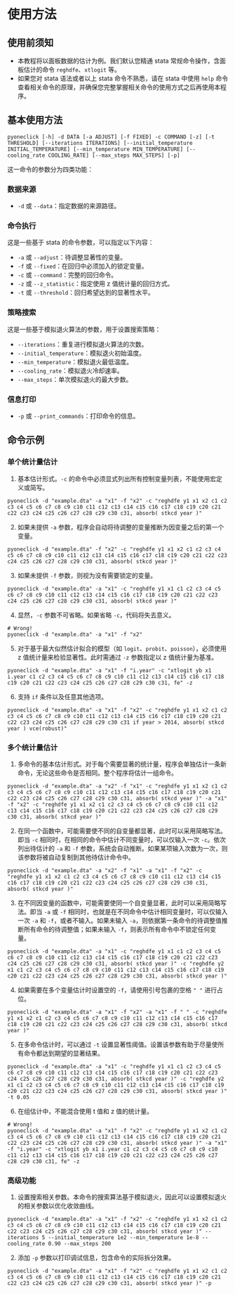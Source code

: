
# 使用方法

## 使用前须知

- 本教程将以面板数据的估计为例。我们默认您精通 stata 常规命令操作，含面板估计的命令 `reghdfe`、`xtlogit` 等。
- 如果您对 stata 语法或者以上 stata 命令不熟悉，请在 stata 中使用 `help` 命令查看相关命令的原理，并确保您完整掌握相关命令的使用方式之后再使用本程序。

## 基本使用方法

```shell
pyoneclick [-h] -d DATA [-a ADJUST] [-f FIXED] -c COMMAND [-z] [-t THRESHOLD] [--iterations ITERATIONS] [--initial_temperature INITIAL_TEMPERATURE] [--min_temperature MIN_TEMPERATURE] [--cooling_rate COOLING_RATE] [--max_steps MAX_STEPS] [-p]
```

这一命令的参数分为四类功能：

### 数据来源
- `-d` 或  `--data`：指定数据的来源路径。

### 命令执行
这是一些基于 stata 的命令参数，可以指定以下内容：
- `-a` 或 `--adjust`：待调整显著性的变量。
- `-f` 或 `--fixed`：在回归中必须加入的锁定变量。
- `-c` 或 `--command`：完整的回归命令。
- `-z` 或 `--z_statistic`：指定使用 z 值统计量的回归方式。
- `-t` 或 `--threshold`：回归希望达到的显著性水平。

### 策略搜索
这是一些基于模拟退火算法的参数，用于设置搜索策略：
- `--iterations`：重复进行模拟退火算法的次数。
- `--initial_temperature`：模拟退火初始温度。
- `--min_temperature`：模拟退火最低温度。
- `--cooling_rate`：模拟退火冷却速率。
- `--max_steps`：单次模拟退火的最大步数。

### 信息打印
- `-p` 或 `--print_commands`：打印命令的信息。

## 命令示例

### 单个统计量估计

1. 基本估计形式。`-c` 的命令中必须显式列出所有控制变量列表，不能使用宏定义或简写。

```shell
pyoneclick -d "example.dta" -a "x1" -f "x2" -c "reghdfe y1 x1 x2 c1 c2 c3 c4 c5 c6 c7 c8 c9 c10 c11 c12 c13 c14 c15 c16 c17 c18 c19 c20 c21 c22 c23 c24 c25 c26 c27 c28 c29 c30 c31, absorb( stkcd year )"
```

2. 如果未提供 `-a` 参数，程序会自动将待调整的变量推断为因变量之后的第一个变量。

```shell
pyoneclick -d "example.dta" -f "x2" -c "reghdfe y1 x1 x2 c1 c2 c3 c4 c5 c6 c7 c8 c9 c10 c11 c12 c13 c14 c15 c16 c17 c18 c19 c20 c21 c22 c23 c24 c25 c26 c27 c28 c29 c30 c31, absorb( stkcd year )"
```

3. 如果未提供 `-f` 参数，则视为没有需要锁定的变量。

```shell
pyoneclick -d "example.dta" -a "x1" -c "reghdfe y1 x1 c1 c2 c3 c4 c5 c6 c7 c8 c9 c10 c11 c12 c13 c14 c15 c16 c17 c18 c19 c20 c21 c22 c23 c24 c25 c26 c27 c28 c29 c30 c31, absorb( stkcd year )"
```

4. 显然，`-c` 参数不可省略。如果省略 `-c`，代码将失去意义。

```shell
# Wrong!
pyoneclick -d "example.dta" -a "x1" -f "x2"
```

5. 对于基于最大似然估计拟合的模型（如 `logit`、`probit`、`poisson`），必须使用 z 值统计量来检验显著性。此时需通过 `-z` 参数指定以 z 值统计量为基准。

```shell
pyoneclick -d "example.dta" -a "x1" -f "i.year" -c "xtlogit yb x1 i.year c1 c2 c3 c4 c5 c6 c7 c8 c9 c10 c11 c12 c13 c14 c15 c16 c17 c18 c19 c20 c21 c22 c23 c24 c25 c26 c27 c28 c29 c30 c31, fe" -z
```

6. 支持 `if` 条件以及任意其他选项。

```shell
pyoneclick -d "example.dta" -a "x1" -f "x2" -c "reghdfe y1 x1 x2 c1 c2 c3 c4 c5 c6 c7 c8 c9 c10 c11 c12 c13 c14 c15 c16 c17 c18 c19 c20 c21 c22 c23 c24 c25 c26 c27 c28 c29 c30 c31 if year > 2014, absorb( stkcd year ) vce(robust)"
```


### 多个统计量估计

1. 多命令的基本估计形式。对于每个需要显著的统计量，程序会单独估计一条新命令，无论这些命令是否相同。整个程序将估计一组命令。

```shell
pyoneclick -d "example.dta" -a "x2" -f "x1" -c "reghdfe y1 x1 x2 c1 c2 c3 c4 c5 c6 c7 c8 c9 c10 c11 c12 c13 c14 c15 c16 c17 c18 c19 c20 c21 c22 c23 c24 c25 c26 c27 c28 c29 c30 c31, absorb( stkcd year )" -a "x1" -f "x2" -c "reghdfe y1 x1 x2 c1 c2 c3 c4 c5 c6 c7 c8 c9 c10 c11 c12 c13 c14 c15 c16 c17 c18 c19 c20 c21 c22 c23 c24 c25 c26 c27 c28 c29 c30 c31, absorb( stkcd year )"
```

2. 在同一个函数中，可能需要使不同的自变量都显著，此时可以采用简略写法。即当 `-c` 相同时，在相同的命令中估计不同变量时，可以仅输入一次 `-c`。依次列出待估计的 `-a` 和 `-f` 参数，系统会自动推断。如果某项输入次数为一次，则该参数将被自动复制到其他待估计命令中。

```shell
pyoneclick -d "example.dta" -a "x2" -f "x1" -a "x1" -f "x2" -c "reghdfe y1 x1 x2 c1 c2 c3 c4 c5 c6 c7 c8 c9 c10 c11 c12 c13 c14 c15 c16 c17 c18 c19 c20 c21 c22 c23 c24 c25 c26 c27 c28 c29 c30 c31, absorb( stkcd year )"
```

3. 在不同因变量的函数中，可能需要使同一个自变量显著，此时可以采用简略写法。即当 `-a` 或 `-f` 相同时，也就是在不同命令中估计相同变量时，可以仅输入一次 `-a` 和 `-f`，或者不输入。如果未输入 `-a`，则依据第一条命令的待调整值推断所有命令的待调整值；如果未输入 `-f`，则表示所有命令中不锁定任何变量。

```shell
pyoneclick -d "example.dta" -a "x1" -c "reghdfe y1 x1 c1 c2 c3 c4 c5 c6 c7 c8 c9 c10 c11 c12 c13 c14 c15 c16 c17 c18 c19 c20 c21 c22 c23 c24 c25 c26 c27 c28 c29 c30 c31, absorb( stkcd year )" -c "reghdfe y2 x1 c1 c2 c3 c4 c5 c6 c7 c8 c9 c10 c11 c12 c13 c14 c15 c16 c17 c18 c19 c20 c21 c22 c23 c24 c25 c26 c27 c28 c29 c30 c31, absorb( stkcd year )"
```

4. 如果需要在多个变量估计时设置空的 `-f`，请使用引号包裹的空格 `" "` 进行占位。

```shell
pyoneclick -d "example.dta" -a "x1" -f "x2" -a "x1" -f " " -c "reghdfe y1 x1 x2 c1 c2 c3 c4 c5 c6 c7 c8 c9 c10 c11 c12 c13 c14 c15 c16 c17 c18 c19 c20 c21 c22 c23 c24 c25 c26 c27 c28 c29 c30 c31, absorb( stkcd year )"
```

5. 在多命令估计时，可以通过 `-t` 设置显著性阈值。设置该参数有助于尽量使所有命令都达到期望的显著结果。

```shell
pyoneclick -d "example.dta" -a "x1" -c "reghdfe y1 x1 c1 c2 c3 c4 c5 c6 c7 c8 c9 c10 c11 c12 c13 c14 c15 c16 c17 c18 c19 c20 c21 c22 c23 c24 c25 c26 c27 c28 c29 c30 c31, absorb( stkcd year )" -c "reghdfe y2 x1 c1 c2 c3 c4 c5 c6 c7 c8 c9 c10 c11 c12 c13 c14 c15 c16 c17 c18 c19 c20 c21 c22 c23 c24 c25 c26 c27 c28 c29 c30 c31, absorb( stkcd year )" -t 0.05
```

6. 在组估计中，不能混合使用 t 值和 z 值的统计量。

```shell
# Wrong!
pyoneclick -d "example.dta" -a "x1" -f "x2" -c "reghdfe y1 x1 x2 c1 c2 c3 c4 c5 c6 c7 c8 c9 c10 c11 c12 c13 c14 c15 c16 c17 c18 c19 c20 c21 c22 c23 c24 c25 c26 c27 c28 c29 c30 c31, absorb( stkcd year )" -a "x1" -f "i.year" -c "xtlogit yb x1 i.year c1 c2 c3 c4 c5 c6 c7 c8 c9 c10 c11 c12 c13 c14 c15 c16 c17 c18 c19 c20 c21 c22 c23 c24 c25 c26 c27 c28 c29 c30 c31, fe" -z 
```


### 高级功能

1. 设置搜索相关参数。本命令的搜索算法基于模拟退火，因此可以设置模拟退火的相关参数以优化收敛曲线。

```shell
pyoneclick -d "example.dta" -a "x1" -f "x2" -c "reghdfe y1 x1 x2 c1 c2 c3 c4 c5 c6 c7 c8 c9 c10 c11 c12 c13 c14 c15 c16 c17 c18 c19 c20 c21 c22 c23 c24 c25 c26 c27 c28 c29 c30 c31, absorb( stkcd year )" --iterations 5 --initial_temperature 1e2 --min_temperature 1e-8 --cooling_rate 0.90 --max_steps 200
```

2. 添加 `-p` 参数以打印调试信息，包含命令的实际拆分效果。

```shell
pyoneclick -d "example.dta" -a "x1" -f "x2" -c "reghdfe y1 x1 x2 c1 c2 c3 c4 c5 c6 c7 c8 c9 c10 c11 c12 c13 c14 c15 c16 c17 c18 c19 c20 c21 c22 c23 c24 c25 c26 c27 c28 c29 c30 c31, absorb( stkcd year )" -p
```
